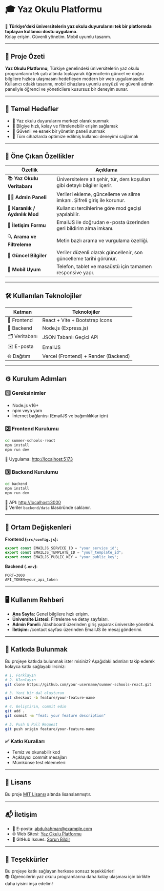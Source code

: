 # 🎓 Yaz Okulu Platformu

📍 **Türkiye'deki üniversitelerin yaz okulu duyurularını tek bir platformda toplayan kullanıcı dostu uygulama.**  
Kolay erişim. Güvenli yönetim. Mobil uyumlu tasarım.

---

## 📌 Proje Özeti

**Yaz Okulu Platformu**, Türkiye genelindeki üniversitelerin yaz okulu programlarını tek çatı altında toplayarak öğrencilerin güncel ve doğru bilgilere hızlıca ulaşmasını hedefleyen modern bir web uygulamasıdır.  
Kullanıcı odaklı tasarımı, mobil cihazlara uyumlu arayüzü ve güvenli admin paneliyle öğrenci ve yöneticilere kusursuz bir deneyim sunar.

---

## 🎯 Temel Hedefler

- 🏫 Yaz okulu duyurularını merkezi olarak sunmak  
- 🚀 Bilgiye hızlı, kolay ve filtrelenebilir erişim sağlamak  
- 🔐 Güvenli ve esnek bir yönetim paneli sunmak  
- 📱 Tüm cihazlarda optimize edilmiş kullanıcı deneyimi sağlamak

---

## 🌟 Öne Çıkan Özellikler

| Özellik                    | Açıklama |
|----------------------------|----------|
| 📚 **Yaz Okulu Veritabanı** | Üniversitelere ait şehir, tür, ders koşulları gibi detaylı bilgiler içerir. |
| 🧑‍💼 **Admin Paneli**         | Verileri ekleme, güncelleme ve silme imkanı. Şifreli giriş ile korunur. |
| 🌙 **Karanlık / Aydınlık Mod** | Kullanıcı tercihlerine göre mod geçişi yapılabilir. |
| 💬 **İletişim Formu**        | EmailJS ile doğrudan e-posta üzerinden geri bildirim alma imkanı. |
| 🔍 **Arama ve Filtreleme**   | Metin bazlı arama ve vurgulama özelliği. |
| 📅 **Güncel Bilgiler**        | Veriler düzenli olarak güncellenir, son güncelleme tarihi görünür. |
| 📱 **Mobil Uyum**            | Telefon, tablet ve masaüstü için tamamen responsive yapı. |

---

## 🛠️ Kullanılan Teknolojiler

| Katman     | Teknolojiler |
|------------|---------------|
| 🎨 Frontend | React + Vite + Bootstrap Icons |
| 🧠 Backend  | Node.js (Express.js) |
| 🗂️ Veritabanı | JSON Tabanlı Geçici API |
| ✉️ E-posta  | EmailJS |
| 🌐 Dağıtım  | Vercel (Frontend) + Render (Backend) |

---

## ⚙️ Kurulum Adımları

### 1️⃣ Gereksinimler

- Node.js v16+
- npm veya yarn
- İnternet bağlantısı (EmailJS ve bağımlılıklar için)

### 2️⃣ Frontend Kurulumu

```bash
cd summer-schools-react
npm install
npm run dev
```

📍 Uygulama: [http://localhost:5173](http://localhost:5173)

### 3️⃣ Backend Kurulumu

```bash
cd backend
npm install
npm run dev
```

📍 API: [http://localhost:3000](http://localhost:3000)  
📁 Veriler `backend/data` klasöründe saklanır.

---

## 🔐 Ortam Değişkenleri

**Frontend (`src/config.js`):**
```js
export const EMAILJS_SERVICE_ID = "your_service_id";
export const EMAILJS_TEMPLATE_ID = "your_template_id";
export const EMAILJS_PUBLIC_KEY = "your_public_key";
```

**Backend (`.env`):**
```env
PORT=3000
API_TOKEN=your_api_token
```

---

## 🖥️ Kullanım Rehberi

- **Ana Sayfa:** Genel bilgilere hızlı erişim.
- **Üniversite Listesi:** Filtreleme ve detay sayfaları.
- **Admin Paneli:** /dashboard üzerinden giriş yaparak üniversite yönetimi.
- **İletişim:** /contact sayfası üzerinden EmailJS ile mesaj gönderimi.

---

## 🤝 Katkıda Bulunmak

Bu projeye katkıda bulunmak ister misiniz? Aşağıdaki adımları takip ederek kolayca katkı sağlayabilirsiniz:

```bash
# 1. Forklayın
# 2. Klonlayın
git clone https://github.com/your-username/summer-schools-react.git

# 3. Yeni bir dal oluşturun
git checkout -b feature/your-feature-name

# 4. Geliştirin, commit edin
git add .
git commit -m "feat: your feature description"

# 5. Push & Pull Request
git push origin feature/your-feature-name
```

### ✅ Katkı Kuralları
- Temiz ve okunabilir kod
- Açıklayıcı commit mesajları
- Mümkünse test eklemeleri

---

## 📄 Lisans

Bu proje [MIT Lisansı](LICENSE) altında lisanslanmıştır.

---

## 📬 İletişim

- 📧 E-posta: [abdulrahman@example.com](mailto:abdulrahman@example.com)  
- 🌐 Web Sitesi: [Yaz Okulu Platformu](https://yazokulu.example.com)  
- 💬 GitHub Issues: [Sorun Bildir](https://github.com/username/summer-schools-react/issues)

---

## 🙌 Teşekkürler

Bu projeye katkı sağlayan herkese sonsuz teşekkürler!  
📚 Öğrencilerin yaz okulu programlarına daha kolay ulaşması için birlikte daha iyisini inşa edelim!
